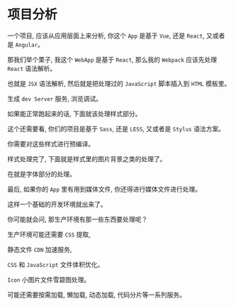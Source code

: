 # 项目分析

一个项目, 应该从应用层面上来分析, 你这个 `App` 是基于 `Vue`, 还是 `React`, 又或者是 `Angular`。

那我们举个栗子, 我这个 `WebApp` 是基于 `React`, 那么我的 `Webpack` 应该先处理 `React` 语法解析。

也就是 `JSX` 语法解析, 然后就是把处理过的 `JavaScript` 脚本插入到 `HTML` 模板里。

生成 `dev Server` 服务, 浏览调试。

如果能正常跑起来的话, 下面就该处理样式部分。

这个还需要看, 你们的项目是基于 `Sass`, 还是 `LESS`, 又或者是 `Stylus` 语法方案。

你需要对这些样式进行预编译。

样式处理完了, 下面就是样式里的图片背景之类的处理了。

在就是字体部分的处理。

最后, 如果你的 `App` 里有用到媒体文件, 你还得进行媒体文件进行处理。

这样一个基础的开发环境就出来了。

你可能就会问, 那生产环境有那一些东西要处理呢？

生产环境可能还需要 `CSS` 提取,

静态文件 `CDN` 加速服务,

`CSS` 和 `JavaScript` 文件体积优化。

`Icon` 小图片文件雪碧图处理。

可能还需要按需加载, 懒加载, 动态加载, 代码分片等一系列服务。
